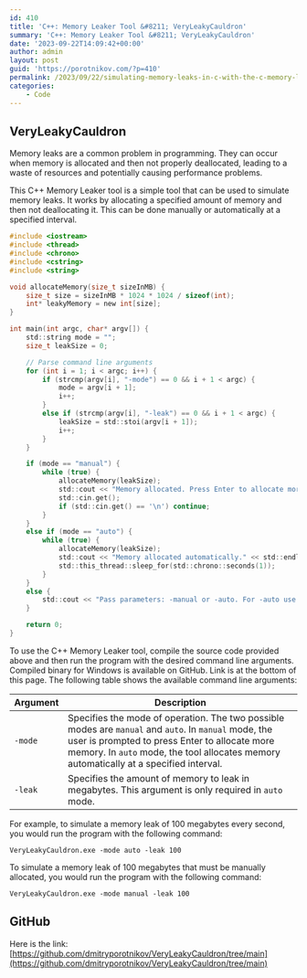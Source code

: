 ```yaml
---
id: 410
title: 'C++: Memory Leaker Tool &#8211; VeryLeakyCauldron'
summary: 'C++: Memory Leaker Tool &#8211; VeryLeakyCauldron'
date: '2023-09-22T14:09:42+00:00'
author: admin
layout: post
guid: 'https://porotnikov.com/?p=410'
permalink: /2023/09/22/simulating-memory-leaks-in-c-with-the-c-memory-leaker-tool-veryleakycauldron/
categories:
    - Code
---
```


## VeryLeakyCauldron

Memory leaks are a common problem in programming. They can occur when memory is allocated and then not properly deallocated, leading to a waste of resources and potentially causing performance problems.

This C++ Memory Leaker tool is a simple tool that can be used to simulate memory leaks. It works by allocating a specified amount of memory and then not deallocating it. This can be done manually or automatically at a specified interval.

```C
#include <iostream>
#include <thread>
#include <chrono>
#include <cstring>
#include <string>

void allocateMemory(size_t sizeInMB) {
    size_t size = sizeInMB * 1024 * 1024 / sizeof(int);
    int* leakyMemory = new int[size];
}

int main(int argc, char* argv[]) {
    std::string mode = "";
    size_t leakSize = 0;

    // Parse command line arguments
    for (int i = 1; i < argc; i++) {
        if (strcmp(argv[i], "-mode") == 0 && i + 1 < argc) {
            mode = argv[i + 1];
            i++;
        }
        else if (strcmp(argv[i], "-leak") == 0 && i + 1 < argc) {
            leakSize = std::stoi(argv[i + 1]);
            i++;
        }
    }

    if (mode == "manual") {
        while (true) {
            allocateMemory(leakSize);
            std::cout << "Memory allocated. Press Enter to allocate more." << std::endl;
            std::cin.get();
            if (std::cin.get() == '\n') continue;
        }
    }
    else if (mode == "auto") {
        while (true) {
            allocateMemory(leakSize);
            std::cout << "Memory allocated automatically." << std::endl;
            std::this_thread::sleep_for(std::chrono::seconds(1));
        }
    }
    else {
        std::cout << "Pass parameters: -manual or -auto. For -auto use desired leak size in MB." << std::endl;
    }

    return 0;
}
```

To use the C++ Memory Leaker tool, compile the source code provided above and then run the program with the desired command line arguments. Compiled binary for Windows is available on GitHub. Link is at the bottom of this page. The following table shows the available command line arguments:

| Argument | Description |
|---|---|
| `-mode` | Specifies the mode of operation. The two possible modes are `manual` and `auto`. In `manual` mode, the user is prompted to press Enter to allocate more memory. In `auto` mode, the tool allocates memory automatically at a specified interval. |
| `-leak` | Specifies the amount of memory to leak in megabytes. This argument is only required in `auto` mode. |

For example, to simulate a memory leak of 100 megabytes every second, you would run the program with the following command:

```shell
VeryLeakyCauldron.exe -mode auto -leak 100
```

To simulate a memory leak of 100 megabytes that must be manually allocated, you would run the program with the following command:

```shell
VeryLeakyCauldron.exe -mode manual -leak 100
```

## GitHub

Here is the link:
[https://github.com/dmitryporotnikov/VeryLeakyCauldron/tree/main](https://github.com/dmitryporotnikov/VeryLeakyCauldron/tree/main)
